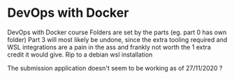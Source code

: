 # DevOps with Docker
DevOps with Docker course
Folders are set by the parts (eg. part 0 has own folder)
Part 3 will most likely be undone, since the extra tooling required and WSL integrations are a pain in the ass and frankly not worth the 1 extra credit it would give.
Rip to a debian wsl installation

The submission application doesn't seem to be working as of 27/11/2020 ?
